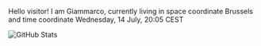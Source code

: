 Hello visitor! I am Giammarco, currently living in space coordinate Brussels and time coordinate Wednesday, 14 July, 20:05 CEST

![GitHub Stats](https://github-readme-stats.vercel.app/api?username=grcasanova)

